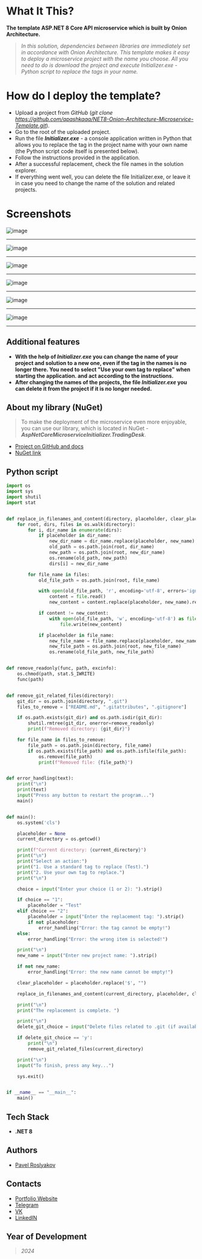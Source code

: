 # What It This?
  **The template ASP.NET 8 Core API microservice which is built by Onion Architecture.**
  >*In this solution, dependencies between libraries are immediately set in accordance with Onion Architecture. This template makes it easy to deploy a microservice project with the name you choose. All you need to do is download the project and execute Initializer.exe - Python script to replace the tags in your name.*

# How do I deploy the template?
- Upload a project from *GitHub* (*git clone https://github.com/qpashkaaa/NET8-Onion-Architecture-Microservice-Template.git*).
- Go to the root of the uploaded project.
- Run the file ***Initializer.exe*** - a console application written in Python that allows you to replace the tag in the project name with your own name (the Python script code itself is presented below).
- Follow the instructions provided in the application.
- After a successful replacement, check the file names in the solution explorer.
- If everything went well, you can delete the file Initializer.exe, or leave it in case you need to change the name of the solution and related projects.

# Screenshots
![image](https://github.com/user-attachments/assets/586178e0-71f4-4112-870a-2672f84d416d)
_____
![image](https://github.com/user-attachments/assets/1382bcea-3dd8-4c4b-9714-e03cb1074939)
_____
![image](https://github.com/user-attachments/assets/4b66d246-630c-49c3-a454-b5ebb45403f5)
_____
![image](https://github.com/user-attachments/assets/dc7dc1a5-9225-4ea1-be43-fb7cdf8f30b2)
_____
![image](https://github.com/user-attachments/assets/dfbbeadb-2c2a-41b9-9c25-e5b69703258c)
_____
![image](https://github.com/user-attachments/assets/6208a29e-c93c-4d22-999d-cc332edb2884)
_____

## Additional features
- **With the help of *Initializer.exe* you can change the name of your project and solution to a new one, even if the tag in the names is no longer there. You need to select "Use your own tag to replace" when starting the application. and act according to the instructions.**
- **After changing the names of the projects, the file *Initializer.exe* you can delete it from the project if it is no longer needed.**

## About my library (NuGet)
> To make the deployment of the microservice even more enjoyable, you can use our library, which is located in NuGet - ***AspNetCoreMicroserviceInitializer.TradingDesk***.
- [Project on GitHub and docs](https://github.com/qpashkaaa/Asp-Net-Core-Microservice-Initializer)
- [NuGet link](https://www.nuget.org/packages/AspNetCoreMicroserviceInitializer.TradingDesk/1.0.0)

## Python script
```Python
import os
import sys
import shutil
import stat


def replace_in_filenames_and_content(directory, placeholder, clear_placeholder, new_name):
    for root, dirs, files in os.walk(directory):
        for i, dir_name in enumerate(dirs):
            if placeholder in dir_name:
                new_dir_name = dir_name.replace(placeholder, new_name)
                old_path = os.path.join(root, dir_name)
                new_path = os.path.join(root, new_dir_name)
                os.rename(old_path, new_path)
                dirs[i] = new_dir_name

        for file_name in files:
            old_file_path = os.path.join(root, file_name)

            with open(old_file_path, 'r', encoding='utf-8', errors='ignore') as file:
                content = file.read()
                new_content = content.replace(placeholder, new_name).replace(clear_placeholder, new_name)

            if content != new_content:
                with open(old_file_path, 'w', encoding='utf-8') as file:
                    file.write(new_content)

            if placeholder in file_name:
                new_file_name = file_name.replace(placeholder, new_name)
                new_file_path = os.path.join(root, new_file_name)
                os.rename(old_file_path, new_file_path)


def remove_readonly(func, path, excinfo):
    os.chmod(path, stat.S_IWRITE)
    func(path)


def remove_git_related_files(directory):
    git_dir = os.path.join(directory, ".git")
    files_to_remove = ["README.md", ".gitattributes", ".gitignore"]

    if os.path.exists(git_dir) and os.path.isdir(git_dir):
        shutil.rmtree(git_dir, onerror=remove_readonly)
        print(f"Removed directory: {git_dir}")

    for file_name in files_to_remove:
        file_path = os.path.join(directory, file_name)
        if os.path.exists(file_path) and os.path.isfile(file_path):
            os.remove(file_path)
            print(f"Removed file: {file_path}")


def error_handling(text):
    print("\n")
    print(text)
    input("Press any button to restart the program...")
    main()


def main():
    os.system('cls')

    placeholder = None
    current_directory = os.getcwd()

    print(f"Current directory: {current_directory}")
    print("\n")
    print("Select an action:")
    print("1. Use a standard tag to replace (Test).")
    print("2. Use your own tag to replace.")
    print("\n")

    choice = input("Enter your choice (1 or 2): ").strip()

    if choice == "1":
        placeholder = "Test"
    elif choice == "2":
        placeholder = input("Enter the replacement tag: ").strip()
        if not placeholder:
            error_handling("Error: the tag cannot be empty!")
    else:
        error_handling("Error: the wrong item is selected!")

    print("\n")
    new_name = input("Enter new project name: ").strip()

    if not new_name:
        error_handling("Error: the new name cannot be empty!")

    clear_placeholder = placeholder.replace('$', "")

    replace_in_filenames_and_content(current_directory, placeholder, clear_placeholder, new_name)

    print("\n")
    print("The replacement is complete. ")

    print("\n")
    delete_git_choice = input("Delete files related to .git (if available)? (y/n): ")

    if delete_git_choice == 'y':
        print("\n")
        remove_git_related_files(current_directory)

    print("\n")
    input("To finish, press any key...")

    sys.exit()


if __name__ == "__main__":
    main()
```

## Tech Stack
- **.NET 8**

## Authors
- [Pavel Roslyakov](https://github.com/qpashkaaa)

## Contacts
- [Portfolio Website](https://portfolio-website-qpashkaaa.vercel.app/)
- [Telegram](https://t.me/qpashkaaa)
- [VK](https://vk.com/qpashkaaa)
- [LinkedIN](https://www.linkedin.com/in/pavel-roslyakov-7b303928b/)

## Year of Development
> *2024*
  
